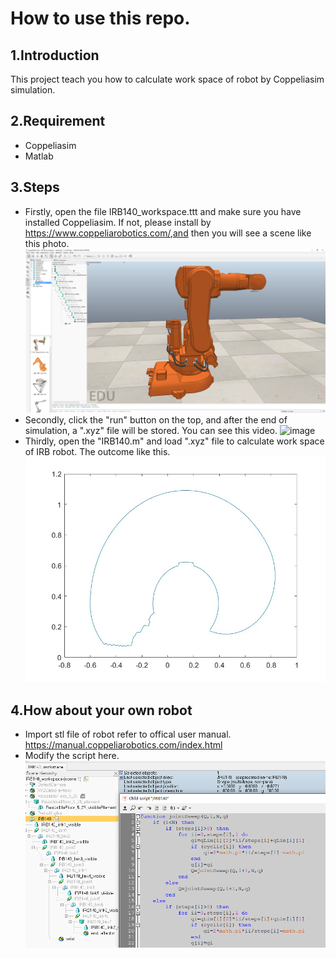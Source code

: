 # How to use this repo.
1.Introduction
-----
This project teach you how to calculate work space of robot by Coppeliasim simulation.

2.Requirement
-----
* Coppeliasim
* Matlab
  
3.Steps
  -----
* Firstly, open the file IRB140_workspace.ttt and make sure you have installed Coppeliasim. If not, please install by https://www.coppeliarobotics.com/,and then you will see a scene like this photo. ![image](https://github.com/WangSuhan/Calculate-the-workspace-of-robot/blob/main/IRB%20robot%20in%20vrep.PNG)
* Secondly, click the "run" button on the top, and after the end of simulation, a ".xyz" file will be stored. You can see this video. ![image](https://github.com/WangSuhan/Calculate-the-workspace-of-robot/blob/main/IRB140.gif)
* Thirdly, open the "IRB140.m" and load ".xyz" file to calculate work space of IRB robot. The outcome like this. ![image](https://github.com/WangSuhan/Calculate-the-workspace-of-robot/blob/main/workspace_wrist.jpg)

4.How about your own robot
-----
* Import stl file of robot refer to offical user manual. https://manual.coppeliarobotics.com/index.html
* Modify the script here. ![image](https://github.com/WangSuhan/Calculate-the-workspace-of-robot/blob/main/script.PNG)
